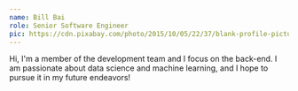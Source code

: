 ```yaml
---
name: Bill Bai
role: Senior Software Engineer
pic: https://cdn.pixabay.com/photo/2015/10/05/22/37/blank-profile-picture-973460_1280.png
---
```

Hi, I'm a member of the development team and I focus on the back-end. I am passionate about data science and machine learning, and I hope to pursue it in my future endeavors!
